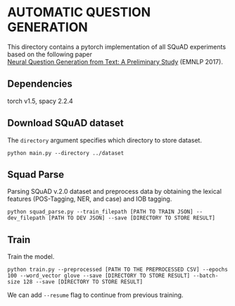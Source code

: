 # AUTOMATIC QUESTION GENERATION

This directory contains a pytorch implementation of all SQuAD experiments based on the following paper  
[Neural Question Generation from Text: A Preliminary Study](https://arxiv.org/pdf/1704.01792.pdf) (EMNLP 2017).

## Dependencies
torch v1.5, spacy 2.2.4

## Download SQuAD dataset

The `directory` argument specifies which directory to store dataset.
```shell
python main.py --directory ../dataset
```

## Squad Parse

Parsing SQuAD v.2.0 dataset and preprocess data by obtaining the lexical features (POS-Tagging, NER, and case) and IOB tagging.
```shell
python squad_parse.py --train_filepath [PATH TO TRAIN JSON] --dev_filepath [PATH TO DEV JSON] --save [DIRECTORY TO STORE RESULT]
```

## Train

Train the model.
```shell
python train.py --preprocessed [PATH TO THE PREPROCESSED CSV] --epochs 100 --word_vector glove --save [DIRECTORY TO STORE RESULT] --batch-size 128 --save [DIRECTORY TO STORE RESULT]
```

We can add `--resume` flag to continue from previous training.
